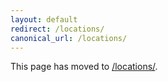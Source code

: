 ```yaml
---
layout: default
redirect: /locations/
canonical_url: /locations/
---
```


This page has moved to [/locations/](/locations/).
